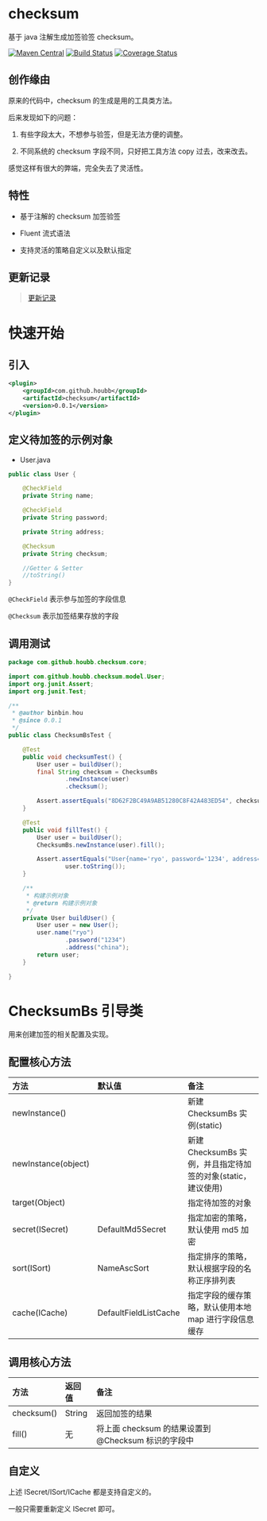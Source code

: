 # checksum

基于 java 注解生成加签验签 checksum。

[![Maven Central](https://maven-badges.herokuapp.com/maven-central/com.github.houbb/checksum/badge.svg)](http://mvnrepository.com/artifact/com.github.houbb/checksum)
[![Build Status](https://www.travis-ci.org/houbb/checksum.svg?branch=master)](https://www.travis-ci.org/houbb/checksum?branch=master)
[![Coverage Status](https://coveralls.io/repos/github/houbb/checksum/badge.svg?branch=master)](https://coveralls.io/github/houbb/checksum?branch=master)

## 创作缘由

原来的代码中，checksum 的生成是用的工具类方法。

后来发现如下的问题：

1. 有些字段太大，不想参与验签，但是无法方便的调整。

2. 不同系统的 checksum 字段不同，只好把工具方法 copy 过去，改来改去。

感觉这样有很大的弊端，完全失去了灵活性。

## 特性

- 基于注解的 checksum 加签验签

- Fluent 流式语法

- 支持灵活的策略自定义以及默认指定

## 更新记录

> [更新记录](doc/CHANGE_LOG.md)

# 快速开始

## 引入

```xml
<plugin>
    <groupId>com.github.houbb</groupId>
    <artifactId>checksum</artifactId>
    <version>0.0.1</version>
</plugin>
```

## 定义待加签的示例对象

- User.java

```java
public class User {

    @CheckField
    private String name;

    @CheckField
    private String password;

    private String address;

    @Checksum
    private String checksum;

    //Getter & Setter
    //toString()
}
```

`@CheckField` 表示参与加签的字段信息

`@Checksum` 表示加签结果存放的字段

## 调用测试

```java
package com.github.houbb.checksum.core;

import com.github.houbb.checksum.model.User;
import org.junit.Assert;
import org.junit.Test;

/**
 * @author binbin.hou
 * @since 0.0.1
 */
public class ChecksumBsTest {

    @Test
    public void checksumTest() {
        User user = buildUser();
        final String checksum = ChecksumBs
                .newInstance(user)
                .checksum();

        Assert.assertEquals("8D62F2BC49A9AB51280C8F42A483ED54", checksum);
    }

    @Test
    public void fillTest() {
        User user = buildUser();
        ChecksumBs.newInstance(user).fill();

        Assert.assertEquals("User{name='ryo', password='1234', address='china', checksum='8D62F2BC49A9AB51280C8F42A483ED54'}",
                user.toString());
    }

    /**
     * 构建示例对象
     * @return 构建示例对象
     */
    private User buildUser() {
        User user = new User();
        user.name("ryo")
                .password("1234")
                .address("china");
        return user;
    }

}
```

# ChecksumBs 引导类

用来创建加签的相关配置及实现。

## 配置核心方法

| 方法 | 默认值 | 备注 |
|:--|:--|:--|
| newInstance() |  | 新建 ChecksumBs 实例(static) |
| newInstance(object) |  | 新建 ChecksumBs 实例，并且指定待加签的对象(static，建议使用) |
| target(Object) |  | 指定待加签的对象 |
| secret(ISecret) | DefaultMd5Secret | 指定加密的策略，默认使用 md5 加密 |
| sort(ISort) |  NameAscSort | 指定排序的策略，默认根据字段的名称正序排列表 |
| cache(ICache) |  DefaultFieldListCache | 指定字段的缓存策略，默认使用本地 map 进行字段信息缓存 |

## 调用核心方法

| 方法 | 返回值 | 备注 |
|:--|:--|:--|
| checksum() | String | 返回加签的结果 |
| fill() |  无 | 将上面 checksum 的结果设置到 @Checksum 标识的字段中 |

## 自定义

上述 ISecret/ISort/ICache 都是支持自定义的。

一般只需要重新定义 ISecret 即可。